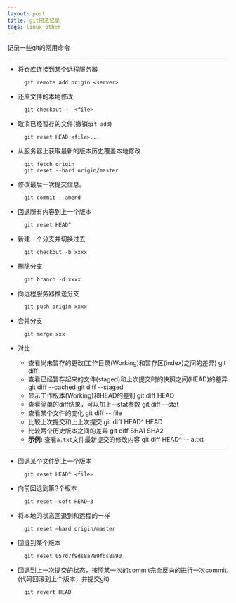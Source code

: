 ```yaml
---
layout: post
title: git用法记录
tags: linux other
---
```


记录一些git的常用命令

----- 


* 将仓库连接到某个远程服务器

		git remote add origin <server>

* 还原文件的本地修改.

		git checkout -- <file>

* 取消已经暂存的文件(撤销`git add`)

		git reset HEAD <file>...

* 从服务器上获取最新的版本历史覆盖本地修改

		git fetch origin
		git reset --hard origin/master

* 修改最后一次提交信息。

		git commit --amend

* 回退所有内容到上一个版本

		git reset HEAD^

* 新建一个分支并切换过去

		git checkout -b xxxx

* 删除分支

		git branch -d xxxx

* 向远程服务器推送分支

		git push origin xxxx

* 合并分支

		git merge xxx

* 对比
	* 查看尚未暂存的更改(工作目录(Working)和暂存区(index)之间的差异)
				git diff
	* 查看已经暂存起来的文件(staged)和上次提交时的快照之间(HEAD)的差异
				git diff --cached
	    		git diff --staged
	* 显示工作版本(Working)和HEAD的差别
			git diff HEAD
	* 查看简单的diff结果，可以加上--stat参数
			git diff --stat
	* 查看某个文件的变化
			git diff -- file
	* 比较上次提交和上上次提交
			git diff HEAD^ HEAD
	* 比较两个历史版本之间的差异
			git diff SHA1 SHA2
	* **示例:** 查看`a.txt`文件最新提交的修改内容
			git diff HEAD^ -- a.txt
--------------------


* 回退某个文件到上一个版本  

		git reset HEAD^ <file> 

* 向前回退到第3个版本  

		git reset –soft HEAD~3  

* 将本地的状态回退到和远程的一样  

		git reset –hard origin/master  

* 回退到某个版本  

		git reset 057d7f9ds8a789fds8a90

* 回退到上一次提交的状态，按照某一次的commit完全反向的进行一次commit.(代码回滚到上个版本，并提交git)

		git revert HEAD